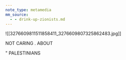 ```yaml
---
note_type: metamedia
mm_source:
  - - drink-up-zionists.md
---
```


![[3276609811511858411_3276609807325862483.jpg]]

NOT CARING
. ABOUT

" PALESTINIANS


